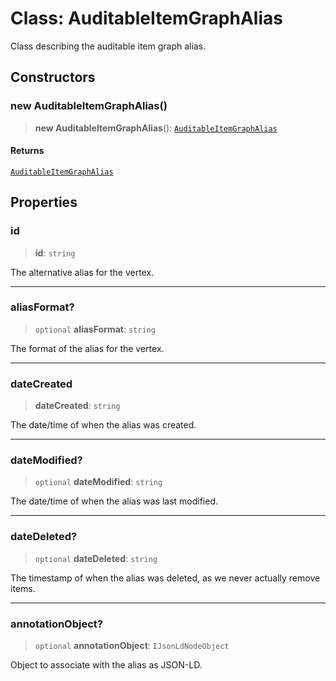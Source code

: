 # Class: AuditableItemGraphAlias

Class describing the auditable item graph alias.

## Constructors

### new AuditableItemGraphAlias()

> **new AuditableItemGraphAlias**(): [`AuditableItemGraphAlias`](AuditableItemGraphAlias.md)

#### Returns

[`AuditableItemGraphAlias`](AuditableItemGraphAlias.md)

## Properties

### id

> **id**: `string`

The alternative alias for the vertex.

***

### aliasFormat?

> `optional` **aliasFormat**: `string`

The format of the alias for the vertex.

***

### dateCreated

> **dateCreated**: `string`

The date/time of when the alias was created.

***

### dateModified?

> `optional` **dateModified**: `string`

The date/time of when the alias was last modified.

***

### dateDeleted?

> `optional` **dateDeleted**: `string`

The timestamp of when the alias was deleted, as we never actually remove items.

***

### annotationObject?

> `optional` **annotationObject**: `IJsonLdNodeObject`

Object to associate with the alias as JSON-LD.
